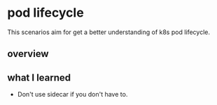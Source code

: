 # pod lifecycle

This scenarios aim for get a better understanding of k8s pod lifecycle.

## overview


## what I learned

- Don't use sidecar if you don't have to.
